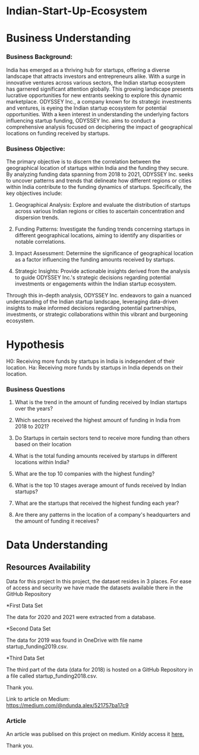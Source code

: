 # Indian-Start-Up-Ecosystem
# Business Understanding
### Business Background:
India has emerged as a thriving hub for startups, offering a diverse landscape that attracts investors and entrepreneurs alike. With a surge in innovative ventures across various sectors, the Indian startup ecosystem has garnered significant attention globally. This growing landscape presents lucrative opportunities for new entrants seeking to explore this dynamic marketplace.
ODYSSEY Inc., a company known for its strategic investments and ventures, is eyeing the Indian startup ecosystem for potential opportunities. With a keen interest in understanding the underlying factors influencing startup funding, ODYSSEY Inc. aims to conduct a comprehensive analysis focused on deciphering the impact of geographical locations on funding received by startups.
### Business Objective:
The primary objective is to discern the correlation between the geographical location of startups within India and the funding they secure. By analyzing funding data spanning from 2018 to 2021, ODYSSEY Inc. seeks to uncover patterns and trends that delineate how different regions or cities within India contribute to the funding dynamics of startups.
Specifically, the key objectives include:
1. Geographical Analysis: Explore and evaluate the distribution of startups across various Indian regions or cities to ascertain concentration and dispersion trends.

2. Funding Patterns: Investigate the funding trends concerning startups in different geographical locations, aiming to identify any disparities or notable correlations.

3. Impact Assessment: Determine the significance of geographical location as a factor influencing the funding amounts received by startups.

4. Strategic Insights: Provide actionable insights derived from the analysis to guide ODYSSEY Inc.'s strategic decisions regarding potential investments or engagements within the Indian startup ecosystem.
   
Through this in-depth analysis, ODYSSEY Inc. endeavors to gain a nuanced understanding of the Indian startup landscape, leveraging data-driven insights to make informed decisions regarding potential partnerships, investments, or strategic collaborations within this vibrant and burgeoning ecosystem.

# Hypothesis

H0: Receiving more funds by startups in India is independent of their location.
Ha: Receiving more funds by startups in India depends on their location.

### Business Questions
1. What is the trend in the amount of funding received by Indian startups over the years?

2. Which sectors received the highest amount of funding in India from 2018 to 2021?

3. Do Startups in certain sectors tend to receive more funding than others based on their location

4. What is the total funding amounts received by startups in different locations within India?

5. What are the top 10 companies with the highest funding?

6. What is the top 10 stages average amount of funds received by Indian startups?

7. What are the startups that received the highest funding each year?

8. Are there any patterns in the location of a company's headquarters and the amount of funding it receives?
   

# Data Understanding
## Resources Availability
Data for this project
In this project, the dataset resides in 3 places. For ease of access and security we have made the datasets available there in the GitHub Repository

*First Data Set

The data for 2020 and 2021 were extracted from a database.

*Second Data Set

The data for 2019 was found in OneDrive with file name startup_funding2019.csv.

*Third Data Set

The third part of the data (data for 2018) is hosted on a GitHub Repository in a file called startup_funding2018.csv.



Thank you.

Link to article on Medium: https://medium.com/@ndunda.alex/521757ba17c9

### Article

An article was publised on this project on medium. Kinldy access it <a  href='https://medium.com/@ndunda.alex/521757ba17c9'>here.</a>

Thank you.



